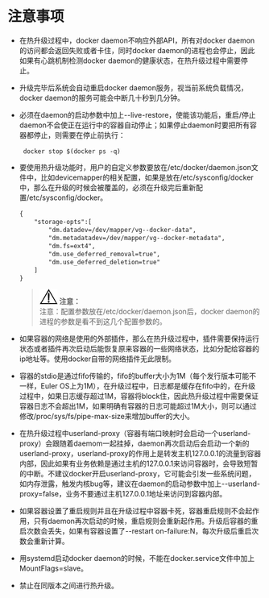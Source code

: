 # 注意事项<a name="ZH-CN_TOPIC_0184808220"></a>

-   在热升级过程中，docker daemon不响应外部API，所有对docker daemon的访问都会返回失败或者卡住，同时docker daemon的进程也会停止，因此如果有心跳机制检测docker daemon的健康状态，在热升级过程中需要停止。
-   升级完毕后系统会自动重启docker daemon服务，视当前系统负载情况，docker daemon的服务可能会中断几十秒到几分钟。
-   必须在daemon的启动参数中加上--live-restore，使能该功能后，重启/停止daemon不会使正在运行中的容器自动停止；如果停止daemon时要把所有容器都停止，则需要在停止前执行：

    ```
     docker stop $(docker ps -q)
    ```

-   要使用热升级功能时，用户的自定义参数要放在/etc/docker/daemon.json文件中，比如devicemapper的相关配置，如果是放在/etc/sysconfig/docker中，那么在升级的时候会被覆盖的，必须在升级完后重新配置/etc/sysconfig/docker。

    ```
    {
        "storage-opts":[
            "dm.datadev=/dev/mapper/vg--docker-data",
            "dm.metadatadev=/dev/mapper/vg--docker-metadata",
            "dm.fs=ext4",
            "dm.use_deferred_removal=true",
            "dm.use_deferred_deletion=true"
        ]
    }
    ```

    >![](public_sys-resources/icon-notice.gif) **注意：**   
    >注意：配置参数放在/etc/docker/daemon.json后，docker daemon的进程的参数是看不到这几个配置参数的。  

-   如果容器的网络是使用的外部插件，那么在热升级过程中，插件需要保持运行状态或者插件再次启动后能恢复原来容器的一些网络状态，比如分配给容器的ip地址等。使用docker自带的网络插件无此限制。
-   容器的stdio是通过fifo传输的，fifo的buffer大小为1M（每个发行版本可能不一样，Euler OS上为1M），在升级过程中，日志都是缓存在fifo中的，在升级过程中，如果日志缓存超过1M，容器将block住，因此热升级过程中需要保证容器日志不会超出1M，如果明确有容器的日志可能超过1M大小，则可以通过修改/proc/sys/fs/pipe-max-size来增加buffer的大小。
-   在热升级过程中userland-proxy（容器有端口映射时会启动一个userland-proxy）会跟随着daemom一起挂掉，daemon再次启动后会启动一个新的userland-proxy，userland-proxy的作用上是转发主机127.0.0.1的流量到容器内部，因此如果有业务依赖是通过主机的127.0.0.1来访问容器时，会导致短暂的中断。不建议docker开启userland-proxy，它可能会引发一些系统问题，如内存泄露，触发内核bug等，建议在daemon的启动参数中加上--userland-proxy=false，业务不要通过主机127.0.0.1地址来访问到容器内部。
-   如果容器设置了重启规则并且在升级过程中容器卡死，容器重启规则不会起作用，只有daemon再次启动的时候，重启规则会重新起作用。升级后容器的重启次数会丢失，如果有容器设置了--restart on-failure:N，每次升级后重启次数会重新计算。
-   用systemd启动docker daemon的时候，不能在docker.service文件中加上MountFlags=slave。
-   禁止在同版本之间进行热升级。

